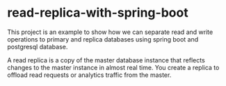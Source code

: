 # read-replica-with-spring-boot
This project is an example to show how we can separate read and write operations to primary and replica databases using spring boot and postgresql database.

A read replica is a copy of the master database instance that reflects changes to the master instance in almost real time. You create a replica to offload read requests or analytics traffic from the master.
